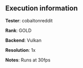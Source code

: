 ## Execution information


**Tester**: cobaltonreddit

**Rank**: GOLD

**Backend**: Vulkan

**Resolution**: 1x

**Notes**: Runs at 30fps